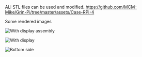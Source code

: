 ALl STL files can be used and modified. 
https://github.com/MCM-Mike/Grin-Pi/tree/master/assets/Case-RPI-4

Some rendered images

![With display assembly](https://github.com/MCM-Mike/Grin-Pi/blob/master/assets/Case-RPI-4/rendered-images/RPI-case-2.jpg?raw=true)

![With display](https://github.com/MCM-Mike/Grin-Pi/blob/master/assets/Case-RPI-4/rendered-images/RPI-case-w-display.jpg?raw=true)

![Bottom side](https://github.com/MCM-Mike/Grin-Pi/blob/master/assets/Case-RPI-4/rendered-images/RPI-case.jpg?raw=true)

